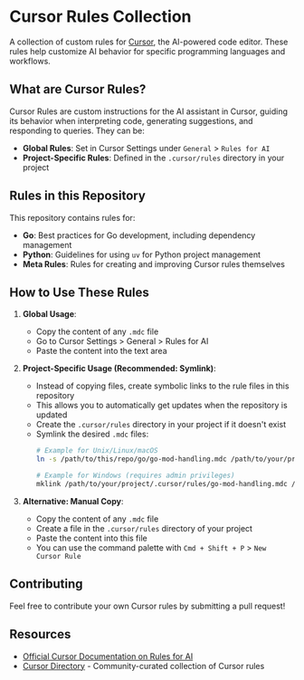 # Cursor Rules Collection

A collection of custom rules for [Cursor](https://cursor.sh/), the AI-powered code editor. These rules help customize AI behavior for specific programming languages and workflows.

## What are Cursor Rules?

Cursor Rules are custom instructions for the AI assistant in Cursor, guiding its behavior when interpreting code, generating suggestions, and responding to queries. They can be:

- **Global Rules**: Set in Cursor Settings under `General` > `Rules for AI`
- **Project-Specific Rules**: Defined in the `.cursor/rules` directory in your project

## Rules in this Repository

This repository contains rules for:

- **Go**: Best practices for Go development, including dependency management
- **Python**: Guidelines for using `uv` for Python project management
- **Meta Rules**: Rules for creating and improving Cursor rules themselves

## How to Use These Rules

1. **Global Usage**:
   - Copy the content of any `.mdc` file
   - Go to Cursor Settings > General > Rules for AI
   - Paste the content into the text area

2. **Project-Specific Usage (Recommended: Symlink)**:
   - Instead of copying files, create symbolic links to the rule files in this repository
   - This allows you to automatically get updates when the repository is updated
   - Create the `.cursor/rules` directory in your project if it doesn't exist
   - Symlink the desired `.mdc` files:
     ```bash
     # Example for Unix/Linux/macOS
     ln -s /path/to/this/repo/go/go-mod-handling.mdc /path/to/your/project/.cursor/rules/
     
     # Example for Windows (requires admin privileges)
     mklink /path/to/your/project/.cursor/rules/go-mod-handling.mdc /path/to/this/repo/go/go-mod-handling.mdc
     ```

3. **Alternative: Manual Copy**:
   - Copy the content of any `.mdc` file
   - Create a file in the `.cursor/rules` directory of your project
   - Paste the content into this file
   - You can use the command palette with `Cmd + Shift + P` > `New Cursor Rule`

## Contributing

Feel free to contribute your own Cursor rules by submitting a pull request!

## Resources

- [Official Cursor Documentation on Rules for AI](https://docs.cursor.com/context/rules-for-ai)
- [Cursor Directory](https://cursor.directory/) - Community-curated collection of Cursor rules
